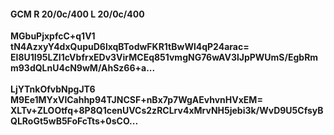 #### GCM R 20/0c/400 L 20/0c/400
**MGbuPjxpfcC+q1V1**<br/>**tN4AzxyY4dxQupuD6lxqBTodwFKR1tBwWl4qP24arac=**<br/>**EI8U1I95LZI1cVbfrxEDv3VirMCEq851vmgNG76wAV3lJpPWUmS/EgbRmm93dQLnU4cN9wM/AhSz66+a...**<br/><br/>
**LjYTnkOfvbNpgJT6**<br/>**M9Ee1MYxVlCahhp94TJNCSF+nBx7p7WgAEvhvnHVxEM=**<br/>**XLTv+ZLOOtfq+8P8Q1cenUVCs2zRCLrv4xMrvNH5jebi3k/WvD9U5CfsyBQLRoGt5wB5FoFcTts+0sCO...**